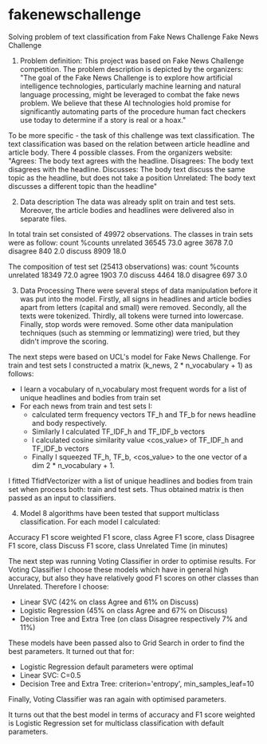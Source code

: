 # fakenewschallenge
Solving problem of text classification from Fake News Challenge
Fake News Challenge

1. Problem definition:
This project was based on Fake News Challenge competition. The problem description is depicted by the organizers:
"The goal of the Fake News Challenge is to explore how artificial intelligence technologies, particularly machine learning and natural language processing, might be leveraged to combat the fake news problem. We believe that these AI technologies hold promise for significantly automating parts of the procedure human fact checkers use today to determine if a story is real or a hoax."

To be more specific - the task of this challenge was text classification. The text classification was based on the relation between article headline and article body. There 4 possible classes. From the organizers website:
"Agrees: The body text agrees with the headline.
Disagrees: The body text disagrees with the headline.
Discusses: The body text discuss the same topic as the headline, but does not take a position
Unrelated: The body text discusses a different topic than the headline"

2. Data description
The data was already split on train and test sets. Moreover, the article bodies and headlines were delivered also in separate files.

In total train set consisted of 49972 observations. The classes in train sets were as follow:
           count  %counts
unrelated  36545     73.0
agree       3678      7.0
disagree     840      2.0
discuss     8909     18.0

The composition of test set (25413 observations) was:
           count  %counts
unrelated  18349     72.0
agree       1903      7.0
discuss     4464     18.0
disagree     697      3.0

3. Data Processing
There were several steps of data manipulation before it was put into the model.
Firstly, all signs in headlines and article bodies apart from letters (capital and small) were removed. Secondly, all the texts were tokenized. Thirdly, all tokens were turned into lowercase. Finally, stop words were removed. Some other data manipulation techniques (such as stemming or lemmatizing) were tried, but they didn't improve the scoring.

The next steps were based on UCL's model for Fake News Challenge. For train and test sets I constructed a matrix (k_news, 2 * n_vocabulary + 1) as follows:
- I learn a vocabulary of n_vocabulary most frequent words for a list of unique headlines and bodies from train set
- For each news from train and test sets I:
   * calculated term frequency vectors TF_h and TF_b for news headline and body respectively. 
   * Similarly I calculated TF_IDF_h and TF_IDF_b vectors
   * I calculated cosine similarity value <cos_value> of TF_IDF_h and TF_IDF_b vectors
   * Finally I squeezed TF_h, TF_b, <cos_value> to the one vector of a dim 2 * n_vocabulary + 1.

I fitted TfidfVectorizer with a list of unique headlines and bodies from train set when process both: train and test sets.
Thus obtained matrix is then passed as an input to classifiers.

4. Model
8 algorithms have been tested that support multiclass classification. For each model I calculated:

Accuracy
F1 score weighted
F1 score, class Agree
F1 score, class Disagree
F1 score, class Discuss
F1 score, class Unrelated
Time (in minutes)


The next step was running Voting Classifier in order to optimise results. For Voting Classifier I choose these models which have in general high accuracy, but also they have relatively good F1 scores on other classes than Unrelated. Therefore I choose:
- Linear SVC (42% on class Agree and 61% on Discuss)
- Logistic Regression (45% on class Agree and 67% on Discuss)
- Decision Tree and Extra Tree (on class Disagree respectively 7% and 11%)

These models have been passed also to Grid Search in order to find the best parameters.
It turned out that for:
- Logistic Regression default parameters were optimal
- Linear SVC: C=0.5
- Decision Tree and Extra Tree: criterion='entropy', min_samples_leaf=10

Finally, Voting Classifier was ran again with optimised parameters.

It turns out that the best model in terms of accuracy and F1 score weighted is Logistic Regression set for multiclass classification with default parameters.
